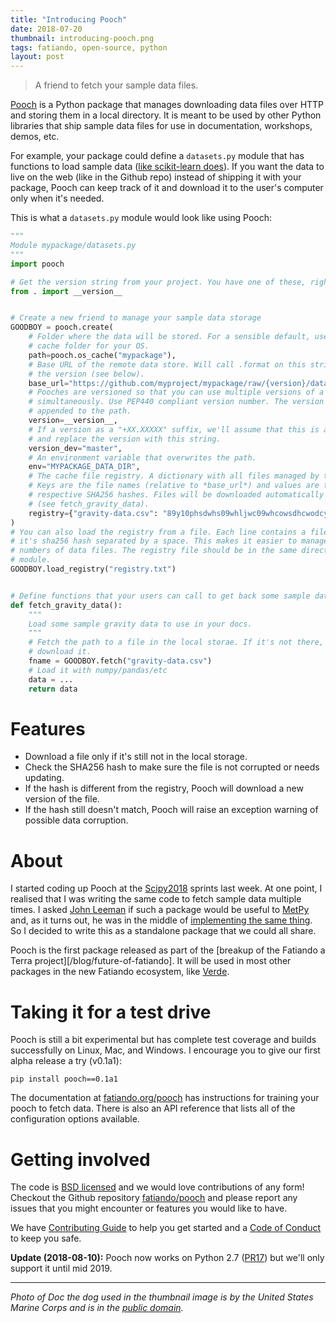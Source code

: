 ```yaml
---
title: "Introducing Pooch"
date: 2018-07-20
thumbnail: introducing-pooch.png
tags: fatiando, open-source, python
layout: post
---
```


> A friend to fetch your sample data files.

[Pooch](https://github.com/fatiando/pooch) is a Python package that manages downloading
data files over HTTP and storing them in a local directory.
It is meant to be used by other Python libraries that ship sample data files for use in
documentation, workshops, demos, etc.

For example, your package could define a `datasets.py` module that has functions to load
sample data
([like scikit-learn does](http://scikit-learn.org/0.19/modules/classes.html#module-sklearn.datasets)).
If you want the data to live on the web (like in the Github repo) instead of shipping it
with your package, Pooch can keep track of it and download it to the user's computer
only when it's needed.

This is what a `datasets.py` module would look like using Pooch:


```python
"""
Module mypackage/datasets.py
"""
import pooch

# Get the version string from your project. You have one of these, right?
from . import __version__


# Create a new friend to manage your sample data storage
GOODBOY = pooch.create(
    # Folder where the data will be stored. For a sensible default, use the default
    # cache folder for your OS.
    path=pooch.os_cache("mypackage"),
    # Base URL of the remote data store. Will call .format on this string to insert
    # the version (see below).
    base_url="https://github.com/myproject/mypackage/raw/{version}/data/",
    # Pooches are versioned so that you can use multiple versions of a package
    # simultaneously. Use PEP440 compliant version number. The version will be
    # appended to the path.
    version=__version__,
    # If a version as a "+XX.XXXXX" suffix, we'll assume that this is a dev version
    # and replace the version with this string.
    version_dev="master",
    # An environment variable that overwrites the path.
    env="MYPACKAGE_DATA_DIR",
    # The cache file registry. A dictionary with all files managed by this pooch.
    # Keys are the file names (relative to *base_url*) and values are their
    # respective SHA256 hashes. Files will be downloaded automatically when needed
    # (see fetch_gravity_data).
    registry={"gravity-data.csv": "89y10phsdwhs09whljwc09whcowsdhcwodcy0dcuhw"}
)
# You can also load the registry from a file. Each line contains a file name and
# it's sha256 hash separated by a space. This makes it easier to manage large
# numbers of data files. The registry file should be in the same directory as this
# module.
GOODBOY.load_registry("registry.txt")


# Define functions that your users can call to get back some sample data in memory
def fetch_gravity_data():
    """
    Load some sample gravity data to use in your docs.
    """
    # Fetch the path to a file in the local storae. If it's not there, we'll
    # download it.
    fname = GOODBOY.fetch("gravity-data.csv")
    # Load it with numpy/pandas/etc
    data = ...
    return data
```


# Features

* Download a file only if it's still not in the local storage.
* Check the SHA256 hash to make sure the file is not corrupted or needs updating.
* If the hash is different from the registry, Pooch will download a new version of the
  file.
* If the hash still doesn't match, Pooch will raise an exception warning of possible
  data corruption.


# About

I started coding up Pooch at the [Scipy2018](https://scipy2018.scipy.org/) sprints last
week.
At one point, I realised that I was writing the same code to fetch sample data multiple
times.
I asked [John Leeman](http://www.johnrleeman.com/) if such a package would be useful to
[MetPy](https://github.com/Unidata/MetPy)
and, as it turns out, he was in the middle of
[implementing the same thing](https://github.com/Unidata/MetPy/pull/760).
So I decided to write this as a standalone package that we could all share.

Pooch is the first package released as part of the
[breakup of the Fatiando a Terra project][/blog/future-of-fatiando].
It will be used in most other packages in the new Fatiando ecosystem, like
[Verde](https://www.fatiando.org/verde/).


# Taking it for a test drive

Pooch is still a bit experimental but has complete test coverage and builds successfully
on Linux, Mac, and Windows. I encourage you to give our first alpha release a try
(v0.1a1):

```
pip install pooch==0.1a1
```

The documentation at [fatiando.org/pooch](http://www.fatiando.org/pooch/) has
instructions for training your pooch to fetch data. There is also an API reference that
lists all of the configuration options available.


# Getting involved

The code is [BSD licensed](https://github.com/fatiando/pooch/blob/master/LICENSE.txt)
and we would love contributions of any form!
Checkout the Github repository [fatiando/pooch](https://github.com/fatiando/pooch) and
please report any issues that you might encounter or features you would like to have.

We have
[Contributing Guide](https://github.com/fatiando/pooch/blob/master/CONTRIBUTING.md) to
help you get started and a
[Code of Conduct](https://github.com/fatiando/pooch/blob/master/CODE_OF_CONDUCT.md)
to keep you safe.

**Update (2018-08-10):** Pooch now works on Python 2.7 ([PR17](https://github.com/fatiando/pooch/pull/17))
but we'll only support it until mid 2019. 

----

*Photo of Doc the dog used in the thumbnail image is by the United States Marine Corps
and is in the
[public domain](https://commons.wikimedia.org/wiki/File:Fetch,_Fido_(8577564334).jpg).*
